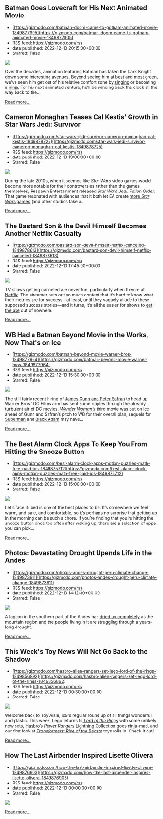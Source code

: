 ## Batman Goes Lovecraft for His Next Animated Movie
 - [https://gizmodo.com/batman-doom-came-to-gotham-animated-movie-1849877905](https://gizmodo.com/batman-doom-came-to-gotham-animated-movie-1849877905)
 - RSS feed: https://gizmodo.com/rss
 - date published: 2022-12-10 20:15:00+00:00
 - Starred: False

<img src="https://i.kinja-img.com/gawker-media/image/upload/s--K3s0X9uT--/c_fit,fl_progressive,q_80,w_636/0ee514d3df50071ad133e1d61cdd97b2.jpg" /><p>Over the decades, animation featuring Batman has taken the Dark Knight down some interesting avenues. Beyond seeing him at <a href="https://gizmodo.com/batman-the-animated-series-comes-to-hd-for-the-first-t-1827397216">best</a> and <a href="https://gizmodo.com/the-batman-2004-cartoon-retrospective-1848407506">most green</a>, we’ve seen him get out of his relative comfort zone by <a href="https://gizmodo.com/kevin-conroy-favorite-batman-moments-chosen-by-fans-1849776313">singing</a> or becoming a <a href="https://gizmodo.com/batman-ninja-is-ridiculously-fun-and-also-utterly-ridi-1825494769">ninja</a>. For his next animated venture, he’ll be winding back the clock all the way back to the…</p><p><a href="https://gizmodo.com/batman-doom-came-to-gotham-animated-movie-1849877905">Read more...</a></p>

## Cameron Monaghan Teases Cal Kestis' Growth in Star Wars Jedi: Survivor
 - [https://gizmodo.com/star-wars-jedi-survivor-cameron-monaghan-cal-kestis-1849878725](https://gizmodo.com/star-wars-jedi-survivor-cameron-monaghan-cal-kestis-1849878725)
 - RSS feed: https://gizmodo.com/rss
 - date published: 2022-12-10 19:00:00+00:00
 - Starred: False

<img src="https://i.kinja-img.com/gawker-media/image/upload/s--1v9iQGii--/c_fit,fl_progressive,q_80,w_636/541ad994cea1f4e1e94bbb703017fd03.jpg" /><p>During the late 2010s, when it seemed like <em>Star Wars </em>video games would become more notable for their controversies rather than the games themselves, Respawn Entertainment released <a href="https://gizmodo.com/the-inquisition-strikes-back-in-the-new-jedi-fallen-or-1839440954"><em>Star Wars Jedi: Fallen Order</em></a>. That game resonated with audiences that it both let EA create <a href="https://gizmodo.com/star-wars-ea-respawn-games-fallen-order-2-1848417148">more <em>Star Wars </em>games</a> (and other studios take a…</p><p><a href="https://gizmodo.com/star-wars-jedi-survivor-cameron-monaghan-cal-kestis-1849878725">Read more...</a></p>

## The Bastard Son & the Devil Himself Becomes Another Netflix Casualty
 - [https://gizmodo.com/bastard-son-devil-himself-netflix-canceled-1849878613](https://gizmodo.com/bastard-son-devil-himself-netflix-canceled-1849878613)
 - RSS feed: https://gizmodo.com/rss
 - date published: 2022-12-10 17:45:00+00:00
 - Starred: False

<img src="https://i.kinja-img.com/gawker-media/image/upload/s--f0Bek5EU--/c_fit,fl_progressive,q_80,w_636/31ba722c2a36aa6c3954225bbb52807a.jpg" /><p>TV shows getting canceled are never fun, particularly when they’re at <a href="https://gizmodo.com/netflix-resident-evil-series-not-getting-a-season-2-1849463789">Netflix</a>. The streamer puts out so much content that it’s hard to know what their metrics are for success—at least, until they vaguely allude to these supposed success stories—and it turns, it’s all the easier for shows to <a href="https://gizmodo.com/dark-crystal-age-of-resistance-has-been-canceled-by-ne-1845132612">get the axe</a> out of nowhere.<br /></p><p><a href="https://gizmodo.com/bastard-son-devil-himself-netflix-canceled-1849878613">Read more...</a></p>

## WB Had a Batman Beyond Movie in the Works, Now That's on Ice
 - [https://gizmodo.com/batman-beyond-movie-warner-bros-1849877964](https://gizmodo.com/batman-beyond-movie-warner-bros-1849877964)
 - RSS feed: https://gizmodo.com/rss
 - date published: 2022-12-10 15:30:00+00:00
 - Starred: False

<img src="https://i.kinja-img.com/gawker-media/image/upload/s--lBB1HVYO--/c_fit,fl_progressive,q_80,w_636/534ea44622b59431eaab64f65ca5153a.jpg" /><p>The still fairly recent hiring of <a href="https://gizmodo.com/james-gunn-head-of-dc-movies-and-tv-warner-bros-1849701460">James Gunn and Peter Safran</a> to head up Warner Bros.’ DC Films arm has sent some ripples through the already turbulent air of DC movies. <a href="https://gizmodo.com/wonder-woman-3-dead-cancel-warner-bros-dc-patty-jenkins-1849866873"><em>Wonder Woman’s</em></a><em> </em>third movie was put on ice ahead of Gunn and Safran’s pitch to WB for their overall plan, sequels for <a href="https://gizmodo.com/black-adam-end-credits-superman-henry-cavill-man-of-ste-1849678984">Superman</a> and <a href="https://gizmodo.com/black-adam-box-office-flop-dwayne-the-rock-johnson-dcu-1849858829">Black Adam</a> may have…</p><p><a href="https://gizmodo.com/batman-beyond-movie-warner-bros-1849877964">Read more...</a></p>

## The Best Alarm Clock Apps To Keep You From Hitting the Snooze Button
 - [https://gizmodo.com/best-alarm-clock-apps-motion-puzzles-math-free-paid-ios-1849875712](https://gizmodo.com/best-alarm-clock-apps-motion-puzzles-math-free-paid-ios-1849875712)
 - RSS feed: https://gizmodo.com/rss
 - date published: 2022-12-10 15:00:00+00:00
 - Starred: False

<img src="https://i.kinja-img.com/gawker-media/image/upload/s--ye_MIixA--/c_fit,fl_progressive,q_80,w_636/c374348675d24db9c7d5c821d18f9f83.jpg" /><p>Let’s face it: bed is one of the best places to be. It’s somewhere we feel warm, and safe, and comfortable, so it’s perhaps no surprise that getting up in the morning can be such a chore. If you’re finding that you’re hitting the snooze button once too often after waking up, there are a selection of apps you can pick…</p><p><a href="https://gizmodo.com/best-alarm-clock-apps-motion-puzzles-math-free-paid-ios-1849875712">Read more...</a></p>

## Photos: Devastating Drought Upends Life in the Andes
 - [https://gizmodo.com/photos-andes-drought-peru-climate-change-1849873911](https://gizmodo.com/photos-andes-drought-peru-climate-change-1849873911)
 - RSS feed: https://gizmodo.com/rss
 - date published: 2022-12-10 14:12:30+00:00
 - Starred: False

<img src="https://i.kinja-img.com/gawker-media/image/upload/s--EkynG_PY--/c_fit,fl_progressive,q_80,w_636/85fc42569f73f84f867c61e6b8eef831.jpg" /><p>A lagoon in the southern part of the Andes has <a href="https://www.aljazeera.com/gallery/2022/12/3/lagoon-dries-up-as-drought-grips-perus-southern-andes" rel="noopener noreferrer" target="_blank">dried up completely</a> as the mountain region and the people living in it are struggling through a years-long drought.<br /></p><p><a href="https://gizmodo.com/photos-andes-drought-peru-climate-change-1849873911">Read more...</a></p>

## This Week's Toy News Will Not Go Back to the Shadow
 - [https://gizmodo.com/hasbro-alien-rangers-set-lego-lord-of-the-rings-1849856892](https://gizmodo.com/hasbro-alien-rangers-set-lego-lord-of-the-rings-1849856892)
 - RSS feed: https://gizmodo.com/rss
 - date published: 2022-12-10 00:30:00+00:00
 - Starred: False

<img src="https://i.kinja-img.com/gawker-media/image/upload/s--uDh_VssM--/c_fit,fl_progressive,q_80,w_636/cbe2ef5aacd516d211d5bca6ed79708c.jpg" /><p>Welcome back to Toy Aisle, io9's regular round up of all things wonderful and plastic. This week, Lego returns to<a href="https://gizmodo.com/legos-finally-doing-something-it-shouldve-done-with-sta-1848697588"> <em>Lord of the Rings</em></a> with some unlikely new sets, <a href="https://gizmodo.com/hasbro-lightning-collection-mmpr-adam-lost-galaxy-green-1849355417">Hasbro’s <em>Power Rangers</em> Lightning Collection</a> goes ninja-mad, and our first look at <a href="https://gizmodo.com/transformers-rise-of-the-beasts-trailer-teaser-beast-wa-1849839119"><em>Transformers: Rise of the Beasts</em></a> toys rolls in. Check it out!<br /></p><p><a href="https://gizmodo.com/hasbro-alien-rangers-set-lego-lord-of-the-rings-1849856892">Read more...</a></p>

## How The Last Airbender Inspired Lisette Olivera
 - [https://gizmodo.com/how-the-last-airbender-inspired-lisette-olivera-1849876903](https://gizmodo.com/how-the-last-airbender-inspired-lisette-olivera-1849876903)
 - RSS feed: https://gizmodo.com/rss
 - date published: 2022-12-10 00:00:00+00:00
 - Starred: False

<img src="https://i.kinja-img.com/gawker-media/image/upload/s--mg3bV7lT--/c_fit,fl_progressive,q_80,w_636/fca8dc244c6c4e331309652d5488dfe1.jpg" /><p><a href="https://gizmodo.com/how-the-last-airbender-inspired-lisette-olivera-1849876903">Read more...</a></p>
